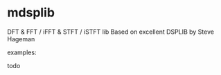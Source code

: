 # mdsplib

DFT & FFT / iFFT & STFT / iSTFT lib
Based on excellent DSPLIB by Steve Hageman

examples:

todo
